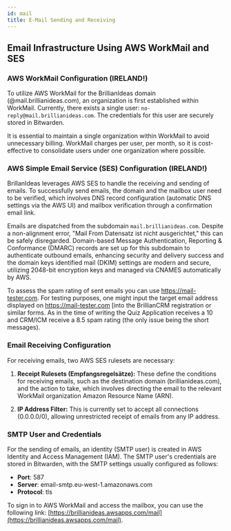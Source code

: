 ```yaml
---
id: mail
title: E-Mail Sending and Receiving
---
```


## Email Infrastructure Using AWS WorkMail and SES

### AWS WorkMail Configuration (IRELAND!)

To utilize AWS WorkMail for the BrillianIdeas domain (@mail.brillianideas.com), an organization is first established within WorkMail. Currently, there exists a single user: `no-reply@mail.brillianideas.com`. The credentials for this user are securely stored in Bitwarden.

It is essential to maintain a single organization within WorkMail to avoid unnecessary billing. WorkMail charges per user, per month, so it is cost-effective to consolidate users under one organization where possible.

### AWS Simple Email Service (SES) Configuration (IRELAND!)

BrillanIdeas leverages AWS SES to handle the receiving and sending of emails. To successfully send emails, the domain and the mailbox user need to be verified, which involves DNS record configuration (automatic DNS settings via the AWS UI) and mailbox verification through a confirmation email link.

Emails are dispatched from the subdomain `mail.brillianideas.com`. Despite a non-alignment error, "Mail From Datensatz ist nicht ausgerichtet," this can be safely disregarded. Domain-based Message Authentication, Reporting & Conformance (DMARC) records are set up for this subdomain to authenticate outbound emails, enhancing security and delivery success and the domain keys identified mail (DKIM) settings are modern and secure, utilizing 2048-bit encryption keys and managed via CNAMES automatically by AWS.

To assess the spam rating of sent emails you can use https://mail-tester.com. For testing purposes, one might input the target email address displayed on https://mail-tester.com [into the BrillianCRM registration or similar forms. As in the time of writing the Quiz Application receives a 10 and CRM/ICM receive a 8.5 spam rating (the only issue being the short messages).

### Email Receiving Configuration

For receiving emails, two AWS SES rulesets are necessary: 

1. **Receipt Rulesets (Empfangsregelsätze):** These define the conditions for receiving emails, such as the destination domain (brillianideas.com), and the action to take, which involves directing the email to the relevant WorkMail organization Amazon Resource Name (ARN).
   
2. **IP Address Filter:** This is currently set to accept all connections (0.0.0.0/0), allowing unrestricted receipt of emails from any IP address.

### SMTP User and Credentials

For the sending of emails, an identity (SMTP user) is created in AWS Identity and Access Management (IAM). The SMTP user's credentials are stored in Bitwarden, with the SMTP settings usually configured as follows:

- **Port**: 587
- **Server**: email-smtp.eu-west-1.amazonaws.com
- **Protocol**: tls

To sign in to AWS WorkMail and access the mailbox, you can use the following link: [https://brillianideas.awsapps.com/mail](https://brillianideas.awsapps.com/mail).